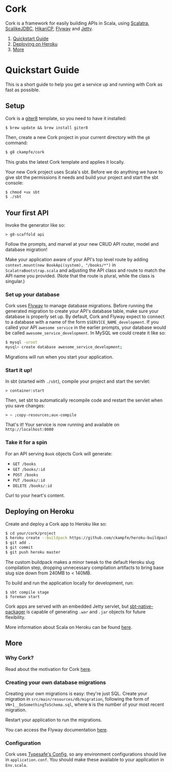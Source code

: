 # Cork #

Cork is a framework for easily building APIs in Scala, using [Scalatra](http://scalatra.org/), [ScalikeJDBC](http://scalikejdbc.org/), [HikariCP](http://brettwooldridge.github.io/HikariCP/), [Flyway](http://flywaydb.org/) and [Jetty](http://www.eclipse.org/jetty/).

1. [Quickstart Guide](#quickstart-guide)
2. [Deploying on Heroku](#deploying-on-heroku)
3. [More](#more)

# Quickstart Guide #

This is a short guide to help you get a service up and running with Cork as fast as possible.

## Setup ##

Cork is a [giter8](https://github.com/n8han/giter8) template, so you need to have it installed:

```
$ brew update && brew install giter8
```

Then, create a new Cork project in your current directory with the `g8` command:
```sh
$ g8 ckampfe/cork
```

This grabs the latest Cork template and applies it locally.

Your new Cork project uses Scala's sbt. Before we do anything we have to give sbt the permissions it needs and build your project and start the sbt console:

```sh
$ chmod +ux sbt
$ ./sbt
```

## Your first API ##

Invoke the generator like so:
```
> g8-scaffold api
```

Follow the prompts, and marvel at your new CRUD API router, model and database migration!

Make your application aware of your API's top level route by adding  
`context.mount(new BookApi(system), "/books/*")` in `ScalatraBootstrap.scala` and adjusting the API class and route to match the API name you provided. (Note that the route is plural, while the class is singular.)

### Set up your database ###

Cork uses [Flyway](http://flywaydb.org/) to manage database migrations. Before running the generated migration to create your API's database table, make sure your database is properly set up. By default, Cork and Flyway expect to connect to a database with a name of the form `$SERVICE_NAME_development`. If you called your API `awesome service` in the earlier prompts, your database would be called `awesome_service_development`. In MySQL we could create it like so:
```sh
$ mysql -uroot
mysql> create database awesome_service_development;
```

Migrations will run when you start your application.


### Start it up! ###

In sbt (started with `./sbt`), compile your project and start the servlet: 

```
> container:start
```
Then, set sbt to automatically recompile code and restart the servlet when you save changes:

```
> ~ ;copy-resources;aux-compile
```

That's it! Your service is now running and available on `http://localhost:8080`

### Take it for a spin ###

For an API serving `Book` objects Cork will generate:

- `GET /books`
- `GET /books/:id`
- `POST /books`
- `PUT /books/:id`
- `DELETE /books/:id`

Curl to your heart's content.

## Deploying on Heroku ##

Create and deploy a Cork app to Heroku like so:
```sh
$ cd your/cork/project
$ heroku create --buildpack https://github.com/ckampfe/heroku-buildpack-scala
$ git add .
$ git commit
$ git push heroku master
```

The custom buildpack makes a minor tweak to the
default Heroku slug compilation step, dropping unnecessary compilation
artifacts to bring base slug size down from 240MB to < 140MB.

To build and run the application locally for development, run:

```
$ sbt compile stage
$ foreman start
```

Cork apps are served with an embedded Jetty servlet, but [sbt-native-packager](https://github.com/sbt/sbt-native-packager) is capable of generating `.war` and `.jar` objects for future flexibility.

More information about Scala on Heroku can be found [here](https://devcenter.heroku.com/articles/scala-support).

## More ##

### Why Cork? ###

Read about the motivation for Cork [here](https://tech.bellycard.com/blog/rest-apis-in-scala/).

### Creating your own database migrations ###

Creating your own migrations is easy: they're just SQL. Create your migration in `src/main/resources/db/migration`, following the form of `VN+1__DoSomethingToSchema.sql`, where `N` is the number of your most recent migration.

Restart your application to run the migrations.

You can access the Flyway documentation [here](http://flywaydb.org/documentation/).

### Configuration ###

Cork uses [Typesafe's Config](https://github.com/typesafehub/config), so any
environment configurations should live in `application.conf`. You should make
these available to your application in `Env.scala`.
